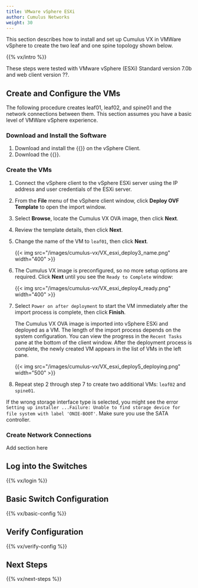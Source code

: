 ```yaml
---
title: VMware vSphere ESXi
author: Cumulus Networks
weight: 30
---
```

This section describes how to install and set up Cumulus VX in VMWare vSphere to create the two leaf and one spine topology shown below.

{{% vx/intro %}}

These steps were tested with VMware vSphere (ESXi) Standard version 7.0b and web client version ??.

## Create and Configure the VMs

The following procedure creates leaf01, leaf02, and spine01 and the network connections between them. This section assumes you have a basic level of VMWare vSphere experience.

### Download and Install the Software

1. Download and install the {{<exlink url="https://my.vmware.com/web/vmware/details?productId=352&downloadGroup=OVFTOOL350" text="VMware OVFtools utility">}} on the vSphere Client.
2. Download the {{<exlink url="https://cumulusnetworks.com/products/cumulus-vx/download/" text="OVA disk image for use with VMware">}}.

### Create the VMs

1. Connect the vSphere client to the vSphere ESXi server using the IP address and user credentials of the ESXi server.

2. From the **File** menu of the vSphere client window, click **Deploy OVF Template** to open the import window.

3. Select **Browse**, locate the Cumulus VX OVA image, then click **Next**.

4. Review the template details, then click **Next**.

5. Change the name of the VM to `leaf01`, then click **Next**.

    {{< img src="/images/cumulus-vx/VX_esxi_deploy3_name.png" width="400" >}}

6. The Cumulus VX image is preconfigured, so no more setup options are required. Click **Next** until you see the `Ready to Complete` window:

    {{< img src="/images/cumulus-vx/VX_esxi_deploy4_ready.png" width="400" >}}

7. Select `Power on after deployment` to start the VM immediately after the import process is complete, then click **Finish**.

   The Cumulus VX OVA image is imported into vSphere ESXi and deployed as a VM. The length of the import process depends on the system configuration. You can view the progress in the `Recent Tasks` pane at the bottom of the client window. After the deployment process is complete, the newly created VM appears in the list of VMs in the left pane.

   {{< img src="/images/cumulus-vx/VX_esxi_deploy5_deploying.png" width="500" >}}

8. Repeat step 2 through step 7 to create two additional VMs: `leaf02` and `spine01`.

If the wrong storage interface type is selected, you might see the error `Setting up installer ...Failure: Unable to find storage device for file system with label 'ONIE-BOOT'`. Make sure you use the SATA controller.

### Create Network Connections

Add section here

## Log into the Switches

{{% vx/login %}}

## Basic Switch Configuration

{{% vx/basic-config %}}

## Verify Configuration

{{% vx/verify-config %}}

## Next Steps

{{% vx/next-steps %}}
